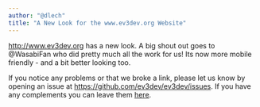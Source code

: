 ```yaml
---
author: "@dlech"
title: "A New Look for the www.ev3dev.org Website"
---
```


<http://www.ev3dev.org> has a new look. A big shout out goes to @WasabiFan who did
pretty much all the work for us! Its now more mobile friendly - and a bit better
looking too.

If you notice any problems or that we broke a link, please let us know by opening
an issue at <https://github.com/ev3dev/ev3dev/issues>. If you have any complements
you can leave them [here](https://github.com/ev3dev/ev3dev.github.io/pull/70).
